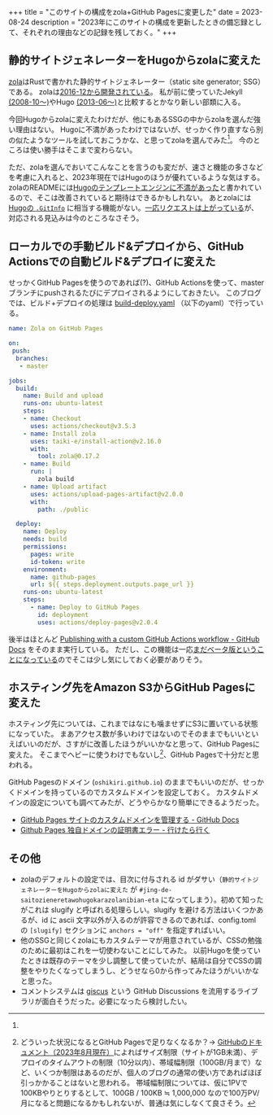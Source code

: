 +++
title = "このサイトの構成をzola+GitHub Pagesに変更した"
date = 2023-08-24
description = "2023年にこのサイトの構成を更新したときの備忘録として、それぞれの理由などの記録を残しておく。"
+++


## 静的サイトジェネレーターをHugoからzolaに変えた

[zola]はRustで書かれた静的サイトジェネレーター（static site generator; SSG）である。
zolaは[2016-12から開発されている](https://github.com/getzola/zola/graphs/contributors)。
私が前に使っていたJekyll [(2008-10〜)](https://github.com/jekyll/jekyll/graphs/contributors)やHugo [(2013-06〜)](https://github.com/gohugoio/hugo/graphs/contributors)と比較するとかなり新しい部類に入る。

[zola]: https://github.com/getzola/zola

今回Hugoからzolaに変えたわけだが、他にもあるSSGの中からzolaを選んだ強い理由はない。
Hugoに不満があったわけではないが、せっかく作り直すなら別の似たようなツールを試しておこうかな、と思ってzolaを選んでみた[^zola-vs-hugo]。
今のところは使い勝手はそこまで変わらない。


[^zola-vs-hugo]:
ただ、zolaを選んでおいてこんなことを言うのも変だが、速さと機能の多さなどを考慮に入れると、2023年現在ではHugoのほうが優れているような気はする。
zolaのREADMEには[Hugoのテンプレートエンジンに不満があった]と書かれているので、そこは改善されていると期待はできるかもしれない。
あとzolaには[Hugoの `.GitInfo`](https://gohugo.io/variables/git/) に相当する機能がない。[一応リクエストは上がっている](https://zola.discourse.group/t/git-info-variables-like-hugo/1448)が、対応される見込みは今のところなさそう。

[Hugoのテンプレートエンジンに不満があった]: https://github.com/getzola/zola/blob/74056d15ab6ee46a336463c9098745f14564aae1/README.md?plain=1#L11-L12


## ローカルでの手動ビルド&デプロイから、GitHub Actionsでの自動ビルド&デプロイに変えた

せっかくGitHub Pagesを使うのであれば(?)、GitHub Actionsを使って、masterブランチにpushされるたびにデプロイされるようにしておきたい。
このブログでは、ビルド+デプロイの処理は [build-deploy.yaml] （以下のyaml）で行っている。

[build-deploy.yaml]: https://github.com/oshikiri/oshikiri.github.io/blob/14d59eb0729e306a80736cef4e92e8e260b0f82a/.github/workflows/build-deploy.yaml

```yaml
name: Zola on GitHub Pages

on:
 push:
  branches:
   - master

jobs:
  build:
    name: Build and upload
    runs-on: ubuntu-latest
    steps:
    - name: Checkout
      uses: actions/checkout@v3.5.3
    - name: Install zola
      uses: taiki-e/install-action@v2.16.0
      with:
        tool: zola@0.17.2
    - name: Build
      run: |
        zola build
    - name: Upload artifact
      uses: actions/upload-pages-artifact@v2.0.0
      with:
        path: ./public

  deploy:
    name: Deploy
    needs: build
    permissions:
      pages: write
      id-token: write
    environment:
      name: github-pages
      url: ${{ steps.deployment.outputs.page_url }}
    runs-on: ubuntu-latest
    steps:
      - name: Deploy to GitHub Pages
        id: deployment
        uses: actions/deploy-pages@v2.0.4
```

後半はほとんど [Publishing with a custom GitHub Actions workflow - GitHub Docs](https://docs.github.com/en/pages/getting-started-with-github-pages/configuring-a-publishing-source-for-your-github-pages-site#publishing-with-a-custom-github-actions-workflow) をそのまま実行している。
ただし、この機能は一応[まだベータ版ということになっている](https://docs.github.com/en/pages/getting-started-with-github-pages/configuring-a-publishing-source-for-your-github-pages-site#publishing-with-a-custom-github-actions-workflow)のでそこは少し気にしておく必要がありそう。


## ホスティング先をAmazon S3からGitHub Pagesに変えた
ホスティング先については、これまではなにも噛ませずにS3に置いている状態になっていた。
まあアクセス数が多いわけではないのでそのままでもいいといえばいいのだが、さすがに改善したほうがいいかなと思って、GitHub Pagesに変えた。
そこまでヘビーに使うわけでもないし[^heavy]、GitHub Pagesで十分だと思われる。

GitHub Pagesのドメイン (`oshikiri.github.io`) のままでもいいのだが、せっかくドメインを持っているのでカスタムドメインを設定しておく。
カスタムドメインの設定についても調べてみたが、どうやらかなり簡単にできるようだった。

- [GitHub Pages サイトのカスタムドメインを管理する - GitHub Docs](https://docs.github.com/ja/pages/configuring-a-custom-domain-for-your-github-pages-site/managing-a-custom-domain-for-your-github-pages-site)
- [Github Pages 独自ドメインの証明書エラー - 行けたら行く](https://www.ted027.com/post/domain-certificate/)

[^heavy]: どういった状況になるとGitHub Pagesで足りなくなるか？→
  [GitHubのドキュメント（2023年8月現在）](https://docs.github.com/ja/pages/getting-started-with-github-pages/about-github-pages#usage-limits)によればサイズ制限（サイトが1GB未満）、デプロイのタイムアウトの制限（10分以内）、帯域幅制限（100GB/月まで）など、いくつか制限はあるのだが、個人のブログの通常の使い方であればほぼ引っかかることはないと思われる。
  帯域幅制限については、仮に1PVで100KBやりとりするとして、100GB / 100KB ≒ 1,000,000 なので100万PV/月になると問題になるかもしれないが、普通は気にしなくて良さそう。


## その他

- zolaのデフォルトの設定では、目次に付与される id がダサい（`静的サイトジェネレーターをHugoからzolaに変えた` が `#jing-de-saitozieneretawohugokarazolanibian-eta` になってしまう）。初めて知ったがこれは slugify と呼ばれる処理らしい。slugify を避ける方法はいくつかあるが、id に ascii 文字以外が入るのが許容できるのであれば、config.toml の `[slugify]` セクションに `anchors = "off"` を指定すればいい。
- 他のSSGと同じくzolaにもカスタムテーマが用意されているが、CSSの勉強のために最初はこれを一切使わないことにしてみた。
以前Hugoを使っていたときは既存のテーマを少し調整して使っていたが、結局は自分でCSSの調整をやりたくなってしまうし、どうせなら0から作ってみたほうがいいかなと思った。
- コメントシステムは [giscus](https://github.com/giscus/giscus) という GitHub Discussions を流用するライブラリが面白そうだった。必要になったら検討したい。
